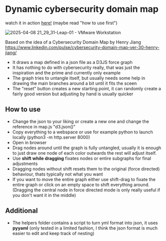 # Dynamic cybersecurity domain map
watch it in action <a href="https://stl-tec.de/dynamic-map/" target="_blank">here!</a>  (maybe read "how to use first")

![2025-04-08 21_29_31-Leap-01 - VMware Workstation](https://github.com/user-attachments/assets/4b594494-4aca-4125-9653-921b2b749936)

Based on the idea of a Cybersecurity Domain Map by Henry Jiang
https://www.linkedin.com/pulse/cybersecurity-domain-map-ver-30-henry-jiang/

- It draws a map defined in a json file as a D3JS force graph
- It has nothing to do with cybersecurity really, that was just the inspiration and the prime and currently only example
- The graph tries to untangle itself, but usually needs some help in drawing the main branches around a bit until it fits the sceen
- The "reset" button creates a new starting point, it can randomly create a fairly good version but adjusting by hand is usually quicker

## How to use

- Change the json to your liking or create a new one and change the reference in map.js "d3.json()"
- Copy everything to a webspace or use for example python to launch locally (python3 -m http.server 8000)
- Open in browser
- Drag nodes around until the graph is fully untangled, usually it is enough to just draw one node of each color outwards the rest will adjust itself. 
- Use **shift while dragging** fixates nodes or entire subgraphs for final adjustments
- Dragging nodes without shift resets them to the original (force directed) behaviour, thats typically not what you want
- If you want to move the entire graph either use shift-drag to fixate the entire graph or click on an empty space to shift everything around. 
(Dragging the central node in force directed mode is only really useful if you don't want it in the middle)

## Additional

- The helpers folder contains a script to turn yml format into json, it uses **pyyaml**
(only tested in a limited fashion, I think the json format is much easier to edit and keep track of nesting)
